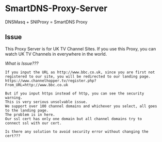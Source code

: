 # SmartDNS-Proxy-Server
DNSMasq + SNIProxy = SmartDNS Proxy

## Issue
This Proxy Server is for UK TV Channel Sites.
If you use this Proxy, you can watch UK TV Channels in everywhere in the world.

*What is Issue???*
```
If you input the URL as http://www.bbc.co.uk, since you are first not registered to our site, you will be redirected to our landing page.
https://www.channelhopper.tv/register.php?From_URL=http://www.bbc.co.uk

But if you input https instead of http, you can see the security warning.
This is very serious unsolvable issue.
We support over 100 channel domains and whichever you select, all goes to the landing page.
The problem is in here.
Our ssl cert has only one domain but all channel domains try to connect ssl with our cert.

Is there any solution to avoid security error without changing the cert???
```
